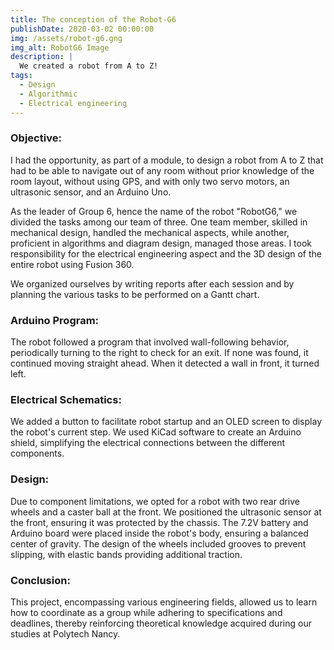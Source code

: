 ```yaml
---
title: The conception of the Robot-G6
publishDate: 2020-03-02 00:00:00
img: /assets/robot-g6.gng
img_alt: RobotG6 Image
description: |
  We created a robot from A to Z!
tags:
  - Design
  - Algorithmic
  - Electrical engineering
---
```


### Objective: 
I had the opportunity, as part of a module, to design a robot from A to Z that had to be able to navigate out of any room without prior knowledge of the room layout, without using GPS, and with only two servo motors, an ultrasonic sensor, and an Arduino Uno.

As the leader of Group 6, hence the name of the robot "RobotG6," we divided the tasks among our team of three. One team member, skilled in mechanical design, handled the mechanical aspects, while another, proficient in algorithms and diagram design, managed those areas. I took responsibility for the electrical engineering aspect and the 3D design of the entire robot using Fusion 360.

We organized ourselves by writing reports after each session and by planning the various tasks to be performed on a Gantt chart.

### Arduino Program:
The robot followed a program that involved wall-following behavior, periodically turning to the right to check for an exit. If none was found, it continued moving straight ahead. When it detected a wall in front, it turned left.

### Electrical Schematics:
We added a button to facilitate robot startup and an OLED screen to display the robot's current step. We used KiCad software to create an Arduino shield, simplifying the electrical connections between the different components.

### Design:
Due to component limitations, we opted for a robot with two rear drive wheels and a caster ball at the front. We positioned the ultrasonic sensor at the front, ensuring it was protected by the chassis. The 7.2V battery and Arduino board were placed inside the robot's body, ensuring a balanced center of gravity. The design of the wheels included grooves to prevent slipping, with elastic bands providing additional traction.

### Conclusion:
This project, encompassing various engineering fields, allowed us to learn how to coordinate as a group while adhering to specifications and deadlines, thereby reinforcing theoretical knowledge acquired during our studies at Polytech Nancy.
